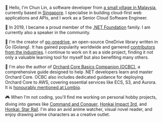 👋 Hello, I'm Chun Lin, a software developer from [a small village in Malaysia](https://goo.gl/maps/s2ymn2tsZ26bJgMV6), currently based in [Singapore](https://goo.gl/maps/LcMv21JdsCcnkCCr7?coh=178573&entry=tt). I specialise in building cloud-first web applications and APIs, and I work as a Senior Cloud Software Engineer.

🎤 In 2019, I became a proud member of the [.NET Foundation](https://dotnetfoundation.org/community/speakers/goh-chun-lin) family. I am currently also a speaker in the community.

🚀 I'm the creator of [go-onedrive](https://github.com/goh-chunlin/go-onedrive), an open-source OneDrive library written in Go (Golang). It has gained popularity worldwide and garnered [contributors from the industries](https://github.com/goh-chunlin/go-onedrive/graphs/contributors). I continue to work on it as a side project, finding it not only a valuable learning tool for myself but also benefiting many others.

🌟 I'm also the author of [Orchard Core Basics Companion (OCBC)](https://gcl.gitbook.io/orchard-core-basics-companion-ocbc), a comprehensive guide designed to help .NET developers learn and master Orchard Core. OCBC also includes dedicated guidance for deploying Orchard Core to AWS, covering essential services like ECS, S3, and Aurora. It is [honourably mentioned at Lombiq](https://orcharddojo.net/blog/permission-based-menu-visibility-orchard-core-basics-companion-this-week-in-orchard-31-01-2025).

🎮 When I'm not coding, you'll find me working on personal hobby projects, diving into games like [Command and Conquer](https://www.ea.com/games/command-and-conquer/command-and-conquer-remastered?setLocale=en-us), [Honkai Impact 3rd](https://honkaiimpact3.mihoyo.com/global/en-us/home), and [Honkai: Star Rail](https://hsr.hoyoverse.com/en-us/). I'm also an avid anime watcher, visual novel reader, and enjoy drawing anime characters as a creative outlet.
